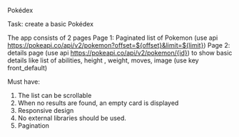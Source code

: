 Pokédex

Task: create a basic Pokédex

The app consists of 2 pages
Page 1: Paginated list of Pokemon (use api https://pokeapi.co/api/v2/pokemon?offset=${offset}&limit=${limit})
Page 2: details page (use api https://pokeapi.co/api/v2/pokemon/{id}) to show basic details like list of abilities, height , weight, moves, image (use
key front_default)

Must have:
1. The list can be scrollable
2. When no results are found, an empty card is displayed
3. Responsive design
4. No external libraries should be used.
5. Pagination
